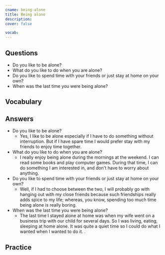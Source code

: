 ```yaml
---
cname: being-alone
title: Being alone
description: 
cover: false

vocab:
---
```

<banner></banner>

## Questions

- Do you like to be alone?
- What do you like to do when you are alone?
- Do you like to spend time with your friends or just stay at home on your own?
- When was the last time you were being alone?

## Vocabulary

<vocab-box></vocab-box>

## Answers

- Do you like to be alone?
  - Yes, I like to be alone especially if I have to do something without interruption. But if I have spare time I would prefer stay with my friends to enjoy time together.
- What do you like to do when you are alone?
  - I really enjoy being alone during the mornings at the weekend. I can read some books and play computer games. During that time, I can do something I am interested in, and don&#39;t have to worry about anything.
- Do you like to spend time with your friends or just stay at home on your own?
  - Well, if I had to choose between the two, I will probably go with hanging out with my close friends because such friendships really adds spice to my life; whereas, you know, spending too much time being alone is really boring.
- When was the last time you were being alone?
  - The last time I stayed alone at home was when my wife went on a business trip with our child for several days. So I was living, eating, sleeping at home alone. It was quite a quiet time so I could do what I wanted when I wanted to do it. .

## Practice

<qrfooter></qrfooter>
